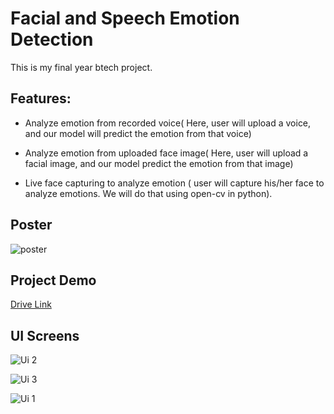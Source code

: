 # Facial and Speech Emotion Detection

This is my final year btech project. 

## Features:

- Analyze emotion from recorded voice( Here, user will upload a voice, and
our model will predict the emotion from that voice)


- Analyze emotion from uploaded face image( Here, user will upload a facial
image, and our model predict the emotion from that image)

- Live face capturing to analyze emotion ( user will capture his/her face to
analyze emotions. We will do that using open-cv in python).

## Poster 

![poster](https://github.com/agnik2019/Facial-Speech_Emotion-Detection/blob/main/assets/presentation_fyp.pptx.jpg)

## Project Demo
[Drive Link](https://drive.google.com/drive/folders/1G3h1ePfYSje-6hDFYOowYYuTqmnYdHmA)

## UI Screens
![Ui 2](https://github.com/agnik2019/Facial-Speech_Emotion-Detection/blob/main/assets/ui2.png)

![Ui 3](https://github.com/agnik2019/Facial-Speech_Emotion-Detection/blob/main/assets/ui3.png)

![Ui 1](https://github.com/agnik2019/Facial-Speech_Emotion-Detection/blob/main/assets/ui1.png)


